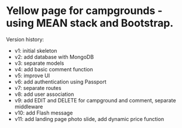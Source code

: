 # Yellow page for campgrounds - using MEAN stack and Bootstrap.

Version history:

* v1: initial skeleton
* v2: add database with MongoDB
* v3: separate models
* v4: add basic comment function
* v5: improve UI
* v6: add authentication using Passport
* v7: separate routes
* v8: add user association
* v9: add EDIT and DELETE for campground and comment, separate middleware
* v10: add Flash message
* v11: add landing page photo slide, add dynamic price function
